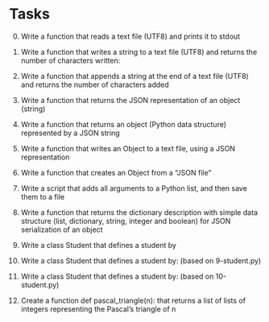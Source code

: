 # Tasks
0. Write a function that reads a text file (UTF8) and prints it to stdout
1. Write a function that writes a string to a text file (UTF8) and returns the number of characters written:
2. Write a function that appends a string at the end of a text file (UTF8) and returns the number of characters added
3. Write a function that returns the JSON representation of an object (string)
4. Write a function that returns an object (Python data structure) represented by a JSON string
5. Write a function that writes an Object to a text file, using a JSON representation
6. Write a function that creates an Object from a “JSON file”
7. Write a script that adds all arguments to a Python list, and then save them to a file
8. Write a function that returns the dictionary description with simple data structure (list, dictionary, string, integer and boolean) for JSON serialization of an object
9. Write a class Student that defines a student by
10. Write a class Student that defines a student by: (based on 9-student.py)

11. Write a class Student that defines a student by: (based on 10-student.py)
12. Create a function def pascal_triangle(n): that returns a list of lists of integers representing the Pascal’s triangle of n
